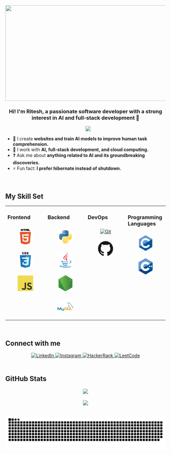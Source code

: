 <div align="center">
  <img src="https://media.giphy.com/media/HscDLzkO8EOTmgkhQP/giphy.gif?cid=790b7611ut8eqvikdo1ab7wecadyak7to3g5scla0h2bgwc1&ep=v1_gifs_search&rid=giphy.gif&ct=g" align="center" height="300" style="width: 120%" />
</div>

### <div align="center">Hi! I'm Ritesh, a passionate software developer with a strong interest in AI and full-stack development 🚀</div>

<img src="https://media4.giphy.com/media/v1.Y2lkPTc5MGI3NjExN2owamFxdGhkZ255dnkwM3R2OWJ2dDZldnJmYWxvbDZma3FycGJ4NSZlcD12MV9pbnRlcm5hbF9naWZfYnlfaWQmY3Q9Zw/bGgsc5mWoryfgKBx1u/giphy.gif" align="right" style="width: 50%" />

<br/>

- 🔭 I create **websites and train AI models to improve human task comprehension.**  
- 🌱 I work with **AI, full-stack development, and cloud computing.**  
- ❓ Ask me about **anything related to AI and its groundbreaking discoveries.**  
- ⚡ Fun fact: **I prefer hibernate instead of shutdown.**  

<br/>

## My Skill Set  
<table><tr><td valign="top" width="25%">

### Frontend  
<div align="center">  
<a href="https://developer.mozilla.org/en-US/docs/Web/HTML" target="_blank"><img style="margin: 10px" src="https://raw.githubusercontent.com/devicons/devicon/master/icons/html5/html5-original-wordmark.svg" alt="HTML" height="50" /></a>  
<a href="https://developer.mozilla.org/en-US/docs/Web/CSS" target="_blank"><img style="margin: 10px" src="https://raw.githubusercontent.com/devicons/devicon/master/icons/css3/css3-original-wordmark.svg" alt="CSS" height="50" /></a>  
<a href="https://developer.mozilla.org/en-US/docs/Web/JavaScript" target="_blank"><img style="margin: 10px" src="https://raw.githubusercontent.com/devicons/devicon/master/icons/javascript/javascript-original.svg" alt="JavaScript" height="50" /></a>  
</div>

</td><td valign="top" width="25%">

### Backend  
<div align="center">  
<a href="https://www.python.org/" target="_blank"><img style="margin: 10px" src="https://raw.githubusercontent.com/devicons/devicon/master/icons/python/python-original.svg" alt="Python" height="50" /></a>  
<a href="https://www.java.com/" target="_blank"><img style="margin: 10px" src="https://raw.githubusercontent.com/devicons/devicon/master/icons/java/java-original.svg" alt="Java" height="50" /></a>  
<a href="https://nodejs.org/" target="_blank"><img style="margin: 10px" src="https://raw.githubusercontent.com/devicons/devicon/master/icons/nodejs/nodejs-original.svg" alt="Node.js" height="50" /></a>  
<a href="https://www.mysql.com/" target="_blank"><img style="margin: 10px" src="https://raw.githubusercontent.com/devicons/devicon/master/icons/mysql/mysql-original-wordmark.svg" alt="MySQL" height="50" /></a>  
</div>

</td><td valign="top" width="25%">

### DevOps  
<div align="center">  
<a href="https://git-scm.com/" target="_blank"><img style="margin: 10px" src="https://profilinator.rishav.dev/skills-assets/git-scm-icon.svg" alt="Git" height="50" /></a>  
<a href="https://github.com/" target="_blank"><img style="margin: 10px" src="https://raw.githubusercontent.com/devicons/devicon/master/icons/github/github-original.svg" alt="GitHub" height="50" /></a>  
</div>

</td><td valign="top" width="25%">

### Programming Languages 
<div align="center">  
<a href="https://devdocs.io/c/" target="_blank"><img style="margin: 10px" src="https://raw.githubusercontent.com/devicons/devicon/master/icons/c/c-original.svg" alt="C" height="50" /></a>  
<a href="https://devdocs.io/cpp/" target="_blank"><img style="margin: 10px" src="https://raw.githubusercontent.com/devicons/devicon/master/icons/cplusplus/cplusplus-original.svg" alt="C++" height="50" /></a>  
</div>

</td></tr></table>  


<br/>

## Connect with me  
<div align="center">
<a href="https://linkedin.com/in/ritesh-kumar-aa69b2289" target="_blank">
<img src="https://img.shields.io/badge/linkedin-%231E77B5.svg?&style=for-the-badge&logo=linkedin&logoColor=white" alt="LinkedIn" style="margin-bottom: 5px;" />
</a>
<a href="https://instagram.com/riteshk3119" target="_blank">
<img src="https://img.shields.io/badge/instagram-%23000000.svg?&style=for-the-badge&logo=instagram&logoColor=white" alt="Instagram" style="margin-bottom: 5px;" />
</a>
<a href="https://www.hackerrank.com/riteshkumar32" target="_blank">
<img src="https://img.shields.io/badge/hackerrank-%232EC866.svg?&style=for-the-badge&logo=hackerrank&logoColor=white" alt="HackerRank" style="margin-bottom: 5px;" />
</a>
<a href="https://www.leetcode.com/riteshk3119" target="_blank">
<img src="https://img.shields.io/badge/leetcode-%23FFA116.svg?&style=for-the-badge&logo=leetcode&logoColor=white" alt="LeetCode" style="margin-bottom: 5px;" />
</a>
</div>  

<br/>

## GitHub Stats  
<div align="center">
  <img src="https://github-readme-stats.vercel.app/api?username=ritesh319&show_icons=true&count_private=true&hide_border=true" align="center" />
</div>  

<br/>

<div align="center">
  <img src="https://komarev.com/ghpvc/?username=ritesh319&&style=flat-square" align="center" />
</div>  

<br/>

![water](https://raw.githubusercontent.com/platane/snk/output/github-contribution-grid-snake-dark.svg)

